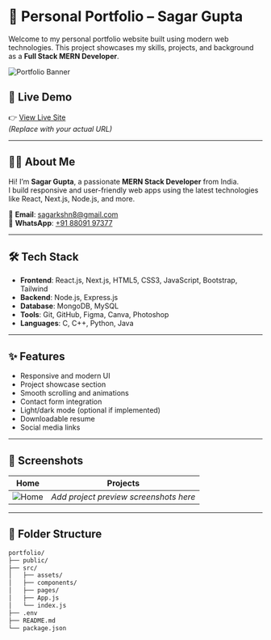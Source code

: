 # 💼 Personal Portfolio – Sagar Gupta

Welcome to my personal portfolio website built using modern web technologies. This project showcases my skills, projects, and background as a **Full Stack MERN Developer**.

![Portfolio Banner](https://user-images.githubusercontent.com/74038190/213910845-af37a709-8995-40d6-be59-724526e3c3d7.gif)

## 🚀 Live Demo

👉 [View Live Site](https://sagarguptaportfolio.netlify.app/)  
_(Replace with your actual URL)_

---

## 🧑‍💻 About Me

Hi! I’m **Sagar Gupta**, a passionate **MERN Stack Developer** from India.  
I build responsive and user-friendly web apps using the latest technologies like React, Next.js, Node.js, and more.

📧 **Email**: sagarkshn8@gmail.com  
📱 **WhatsApp**: [+91 88091 97377](https://wa.me/+918809197377)  

---

## 🛠️ Tech Stack

- **Frontend**: React.js, Next.js, HTML5, CSS3, JavaScript, Bootstrap, Tailwind
- **Backend**: Node.js, Express.js
- **Database**: MongoDB, MySQL
- **Tools**: Git, GitHub, Figma, Canva, Photoshop
- **Languages**: C, C++, Python, Java

---

## ✨ Features

- Responsive and modern UI
- Project showcase section
- Smooth scrolling and animations
- Contact form integration
- Light/dark mode (optional if implemented)
- Downloadable resume
- Social media links

---

## 📸 Screenshots

| Home | Projects |
|------|----------|
| ![Home](https://i.pinimg.com/originals/f1/e7/34/f1e734f9cade86fe737a9aa404ad5677.gif) | _Add project preview screenshots here_ |

---

## 📂 Folder Structure

```bash
portfolio/
├── public/
├── src/
│   ├── assets/
│   ├── components/
│   ├── pages/
│   ├── App.js
│   └── index.js
├── .env
├── README.md
└── package.json
